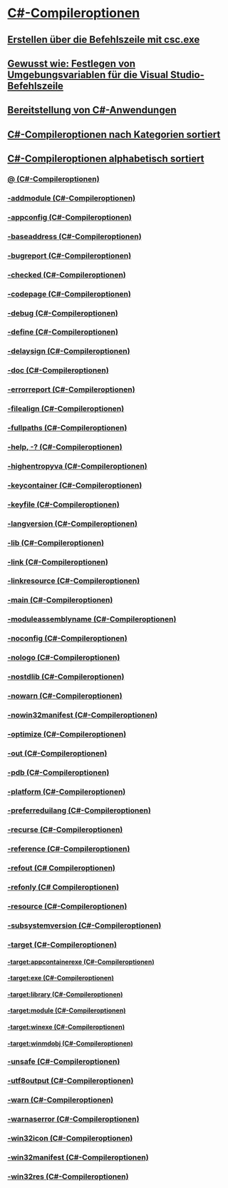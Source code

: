 # [C#-Compileroptionen](index.md)
## [Erstellen über die Befehlszeile mit csc.exe](command-line-building-with-csc-exe.md)
## [Gewusst wie: Festlegen von Umgebungsvariablen für die Visual Studio-Befehlszeile](how-to-set-environment-variables-for-the-visual-studio-command-line.md)
## [Bereitstellung von C#-Anwendungen](app-deployment.md)
## [C#-Compileroptionen nach Kategorien sortiert](listed-by-category.md)
## [C#-Compileroptionen alphabetisch sortiert](listed-alphabetically.md)
### [@ (C#-Compileroptionen)](response-file-compiler-option.md)
### [-addmodule (C#-Compileroptionen)](addmodule-compiler-option.md)
### [-appconfig (C#-Compileroptionen)](appconfig-compiler-option.md)
### [-baseaddress (C#-Compileroptionen)](baseaddress-compiler-option.md)
### [-bugreport (C#-Compileroptionen)](bugreport-compiler-option.md)
### [-checked (C#-Compileroptionen)](checked-compiler-option.md)
### [-codepage (C#-Compileroptionen)](codepage-compiler-option.md)
### [-debug (C#-Compileroptionen)](debug-compiler-option.md)
### [-define (C#-Compileroptionen)](define-compiler-option.md)
### [-delaysign (C#-Compileroptionen)](delaysign-compiler-option.md)
### [-doc (C#-Compileroptionen)](doc-compiler-option.md)
### [-errorreport (C#-Compileroptionen)](errorreport-compiler-option.md)
### [-filealign (C#-Compileroptionen)](filealign-compiler-option.md)
### [-fullpaths (C#-Compileroptionen)](fullpaths-compiler-option.md)
### [-help, -? (C#-Compileroptionen)](help-compiler-option.md)
### [-highentropyva (C#-Compileroptionen)](highentropyva-compiler-option.md)
### [-keycontainer (C#-Compileroptionen)](keycontainer-compiler-option.md)
### [-keyfile (C#-Compileroptionen)](keyfile-compiler-option.md)
### [-langversion (C#-Compileroptionen)](langversion-compiler-option.md)
### [-lib (C#-Compileroptionen)](lib-compiler-option.md)
### [-link (C#-Compileroptionen)](link-compiler-option.md)
### [-linkresource (C#-Compileroptionen)](linkresource-compiler-option.md)
### [-main (C#-Compileroptionen)](main-compiler-option.md)
### [-moduleassemblyname (C#-Compileroptionen)](moduleassemblyname-compiler-option.md)
### [-noconfig (C#-Compileroptionen)](noconfig-compiler-option.md)
### [-nologo (C#-Compileroptionen)](nologo-compiler-option.md)
### [-nostdlib (C#-Compileroptionen)](nostdlib-compiler-option.md)
### [-nowarn (C#-Compileroptionen)](nowarn-compiler-option.md)
### [-nowin32manifest (C#-Compileroptionen)](nowin32manifest-compiler-option.md)
### [-optimize (C#-Compileroptionen)](optimize-compiler-option.md)
### [-out (C#-Compileroptionen)](out-compiler-option.md)
### [-pdb (C#-Compileroptionen)](pdb-compiler-option.md)
### [-platform (C#-Compileroptionen)](platform-compiler-option.md)
### [-preferreduilang (C#-Compileroptionen)](preferreduilang-compiler-option.md)
### [-recurse (C#-Compileroptionen)](recurse-compiler-option.md)
### [-reference (C#-Compileroptionen)](reference-compiler-option.md)
### [-refout (C# Compileroptionen)](refout-compiler-option.md)
### [-refonly (C# Compileroptionen)](refonlye-compiler-option.md)
### [-resource (C#-Compileroptionen)](resource-compiler-option.md)
### [-subsystemversion (C#-Compileroptionen)](subsystemversion-compiler-option.md)
### [-target (C#-Compileroptionen)](target-compiler-option.md)
#### [-target:appcontainerexe (C#-Compileroptionen)](target-appcontainerexe-compiler-option.md)
#### [-target:exe (C#-Compileroptionen)](target-exe-compiler-option.md)
#### [-target:library (C#-Compileroptionen)](target-library-compiler-option.md)
#### [-target:module (C#-Compileroptionen)](target-module-compiler-option.md)
#### [-target:winexe (C#-Compileroptionen)](target-winexe-compiler-option.md)
#### [-target:winmdobj (C#-Compileroptionen)](target-winmdobj-compiler-option.md)
### [-unsafe (C#-Compileroptionen)](unsafe-compiler-option.md)
### [-utf8output (C#-Compileroptionen)](utf8output-compiler-option.md)
### [-warn (C#-Compileroptionen)](warn-compiler-option.md)
### [-warnaserror (C#-Compileroptionen)](warnaserror-compiler-option.md)
### [-win32icon (C#-Compileroptionen)](win32icon-compiler-option.md)
### [-win32manifest (C#-Compileroptionen)](win32manifest-compiler-option.md)
### [-win32res (C#-Compileroptionen)](win32res-compiler-option.md)
